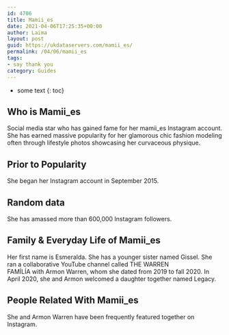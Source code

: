 ```yaml
---
id: 4706
title: Mamii_es
date: 2021-04-06T17:25:35+00:00
author: Laima
layout: post
guid: https://ukdataservers.com/mamii_es/
permalink: /04/06/mamii_es
tags:
- say thank you
category: Guides
---
```


* some text
{: toc}


## Who is Mamii_es
                  
                  
                  
Social media star who has gained fame for her mamii_es Instagram account. She has earned massive popularity for her glamorous chic fashion modeling often through lifestyle photos showcasing her curvaceous physique. 
                  
              
            
              
            
                
                
                
## Prior to Popularity
                  
                  
                  
She began her Instagram account in September 2015.
                  
              
            
              
            
                
                
                
## Random data
                  
                  
                  
She has amassed more than 600,000 Instagram followers. 
                  
              
            
              
            
                
                
                
## Family & Everyday Life of Mamii_es
                  
                  
                  
Her first name is Esmeralda. She has a younger sister named Gissel. She ran a collaborative YouTube channel called THE WARREN FAMÍLÍA with Armon Warren, whom she dated from 2019 to fall 2020. In April 2020, she and Armon welcomed a daughter together named Legacy. 
                  
              
            
              
            
                
                
                
## People Related With Mamii_es
                  
                  
                  
She and Armon Warren have been frequently featured together on Instagram.
                  
              
            
              
            
                
              
            
              
              
            
            
              
            
          
          
          